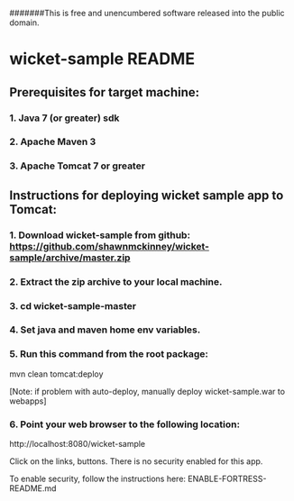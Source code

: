 #######This is free and unencumbered software released into the public domain.

# wicket-sample README
## Prerequisites for target machine:
### 1. Java 7 (or greater) sdk
### 2. Apache Maven 3
### 3. Apache Tomcat 7 or greater

## Instructions for deploying wicket sample app to Tomcat:

### 1. Download wicket-sample from github: https://github.com/shawnmckinney/wicket-sample/archive/master.zip

### 2. Extract the zip archive to your local machine.

### 3. cd wicket-sample-master

### 4. Set java and maven home env variables.

### 5. Run this command from the root package:
mvn clean tomcat:deploy

[Note: if problem  with auto-deploy, manually deploy wicket-sample.war to webapps]

### 6. Point your web browser to the following location:
http://localhost:8080/wicket-sample

Click on the links, buttons.  There is no security enabled for this app.

To enable security, follow the instructions here: ENABLE-FORTRESS-README.md
